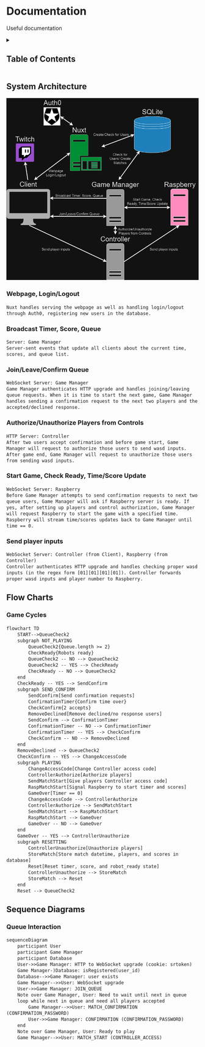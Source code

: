 # Documentation

Useful documentation

<!-- markdownlint-disable-next-line MD033 -->
<details><summary><h2>Table of Contents</h2></summary>

- [System Architecture](#system-architecture)
- [Flow Charts](#flow-charts)
- [Sequence Diagrams](#sequence-diagrams)

</details>

## System Architecture

![System Architecture](./assets/system_architecture.png)

### Webpage, Login/Logout

```text
Nuxt handles serving the webpage as well as handling login/logout through Auth0, registering new users in the database.
```

### Broadcast Timer, Score, Queue

```text
Server: Game Manager
Server-sent events that update all clients about the current time, scores, and queue list.
```

### Join/Leave/Confirm Queue

```text
WebSocket Server: Game Manager
Game Manager authenticates HTTP upgrade and handles joining/leaving queue requests. When it is time to start the next game, Game Manager handles sending a confirmation request to the next two players and the accepted/declined response.
```

### Authorize/Unauthorize Players from Controls

```text
HTTP Server: Controller
After two users accept confirmation and before game start, Game Manager will request to authorize those users to send wasd inputs. After game end, Game Manager will request to unauthorize those users from sending wasd inputs.
```

### Start Game, Check Ready, Time/Score Update

```text
WebSocket Server: Raspberry
Before Game Manager attempts to send confirmation requests to next two queue users, Game Manager will ask if Raspberry server is ready. If yes, after setting up players and control authorization, Game Manager will request Raspberry to start the game with a specified time. Raspberry will stream time/scores updates back to Game Manager until time == 0.
```

### Send player inputs

```text
WebSocket Server: Controller (from Client), Raspberry (from Controller)
Controller authenticates HTTP upgrade and handles checking proper wasd inputs (in the regex form [01][01][01][01]). Controller forwards proper wasd inputs and player number to Raspberry. 
```

## Flow Charts

### Game Cycles

```mermaid
flowchart TD
    START-->QueueCheck2
    subgraph NOT_PLAYING
        QueueCheck2{Queue.length >= 2}
        CheckReady{Robots ready}
        QueueCheck2 -- NO --> QueueCheck2
        QueueCheck2 -- YES --> CheckReady
        CheckReady -- NO --> QueueCheck2
    end
    CheckReady -- YES --> SendConfirm
    subgraph SEND_CONFIRM
        SendConfirm[Send confirmation requests]
        ConfirmationTimer{Confirm time over}
        CheckConfirm{2 accepts}
        RemoveDeclined[Remove declined/no response users]
        SendConfirm --> ConfirmationTimer
        ConfirmationTimer -- NO --> ConfirmationTimer
        ConfirmationTimer -- YES --> CheckConfirm
        CheckConfirm -- NO --> RemoveDeclined
    end
    RemoveDeclined --> QueueCheck2
    CheckConfirm -- YES --> ChangeAccessCode
    subgraph PLAYING
        ChangeAccessCode[Change Controller access code]
        ControllerAuthorize[Authorize players]
        SendMatchStart[Give players Controller access code]
        RaspMatchStart[Signal Raspberry to start timer and scores]
        GameOver[Timer == 0]
        ChangeAccessCode --> ControllerAuthorize
        ControllerAuthorize --> SendMatchStart
        SendMatchStart --> RaspMatchStart
        RaspMatchStart --> GameOver
        GameOver -- NO --> GameOver
    end
    GameOver -- YES --> ControllerUnauthorize
    subgraph RESETTING
        ControllerUnauthorize[Unauthorize players]
        StoreMatch[Store match datetime, players, and scores in database]
        Reset[Reset timer, score, and robot_ready state]
        ControllerUnauthorize --> StoreMatch
        StoreMatch --> Reset
    end
    Reset --> QueueCheck2
```

## Sequence Diagrams

### Queue Interaction

```mermaid
sequenceDiagram
    participant User
    participant Game Manager
    participant Database
    User->>Game Manager: HTTP to WebSocket upgrade (cookie: srtoken)
    Game Manager-)Database: isRegistered(user_id)
    Database-->>Game Manager: user exists
    Game Manager-->>User: WebSocket upgrade
    User->>Game Manager: JOIN_QUEUE
    Note over Game Manager, User: Need to wait until next in queue
    loop while next in queue and need all players accepted
        Game Manager-->>User: MATCH_CONFIRMATION (CONFIRMATION_PASSWORD)
        User->>Game Manager: CONFIRMATION (CONFIRMATION_PASSWORD)
    end
    Note over Game Manager, User: Ready to play
    Game Manager-->>User: MATCH_START (CONTROLLER_ACCESS)
```
